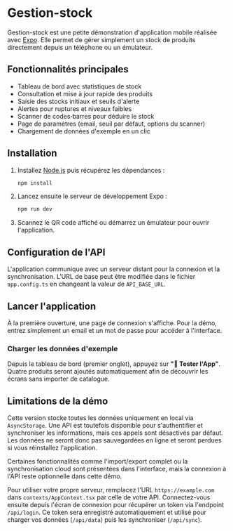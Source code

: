 # Gestion-stock

Gestion-stock est une petite démonstration d'application mobile réalisée avec [Expo](https://expo.dev/). Elle permet de gérer simplement un stock de produits directement depuis un téléphone ou un émulateur.

## Fonctionnalités principales

- Tableau de bord avec statistiques de stock
- Consultation et mise à jour rapide des produits
- Saisie des stocks initiaux et seuils d'alerte
- Alertes pour ruptures et niveaux faibles
- Scanner de codes‑barres pour déduire le stock
- Page de paramètres (email, seuil par défaut, options du scanner)
- Chargement de données d'exemple en un clic

## Installation

1. Installez [Node.js](https://nodejs.org/) puis récupérez les dépendances :
   ```bash
   npm install
   ```
2. Lancez ensuite le serveur de développement Expo :
   ```bash
   npm run dev
   ```

3. Scannez le QR code affiché ou démarrez un émulateur pour ouvrir l'application.

## Configuration de l'API

L'application communique avec un serveur distant pour la connexion et la
synchronisation. L'URL de base peut être modifiée dans le fichier
`app.config.ts` en changeant la valeur de `API_BASE_URL`.

## Lancer l'application

À la première ouverture, une page de connexion s'affiche. Pour la démo, entrez simplement un email et un mot de passe pour accéder à l'interface.

### Charger les données d'exemple

Depuis le tableau de bord (premier onglet), appuyez sur **"🎯 Tester l'App"**. Quatre produits seront ajoutés automatiquement afin de découvrir les écrans sans importer de catalogue.

## Limitations de la démo

Cette version stocke toutes les données uniquement en local via `AsyncStorage`. Une API est toutefois disponible pour s'authentifier et synchroniser les informations, mais ces appels sont désactivés par défaut. Les données ne seront donc pas sauvegardées en ligne et seront perdues si vous réinstallez l'application.

Certaines fonctionnalités comme l'import/export complet ou la synchronisation cloud sont présentées dans l'interface, mais la connexion à l'API reste optionnelle dans cette démo.

Pour utiliser votre propre serveur, remplacez l'URL `https://example.com` dans `contexts/AppContext.tsx` par celle de votre API. Connectez-vous ensuite depuis l'écran de connexion pour récupérer un token via l'endpoint `/api/login`. Ce token sera enregistré automatiquement et utilisé pour charger vos données (`/api/data`) puis les synchroniser (`/api/sync`).
